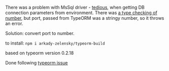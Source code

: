 There was a problem with MsSql driver - [tedious](https://github.com/tediousjs/tedious), when getting DB connection parameters from environment. There was [a type checking of number](https://github.com/tediousjs/tedious/blob/master/src/connection.js#L534), but port, passed from TypeORM was a stringy number, so it throws an error.

Solution: convert port to number.

to install:
`npm i arkady-zelensky/typeorm-build`

based on typeorm version 0.2.18

Done following [typeorm issue](https://github.com/typeorm/typeorm/issues/2271)
